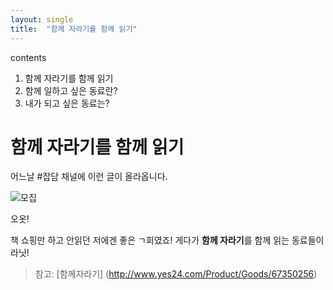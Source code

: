 ```yaml
---
layout: single
title:  "함께 자라기를 함께 읽기"
---
```


contents

1. 함께 자라기를 함께 읽기
2. 함께 일하고 싶은 동료란?
3. 내가 되고 싶은 동료는?



# 함께 자라기를 함께 읽기

어느날 #잡담 채널에 이런 글이 올라옵니다.

![모집](/Users/spring/Documents/2022-04-25/모집.png)



오옷!

책 쇼핑만 하고 안읽던 저에겐 좋은 ㄱ회였죠! 게다가 **함께 자라기**를 함께 읽는 동료들이라닛!

> 참고: [함께자라기] (http://www.yes24.com/Product/Goods/67350256)

